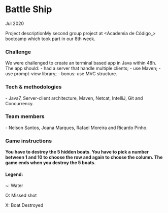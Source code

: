# Battle Ship
Jul 2020

Project descriptionMy second group project at <Academia de Código_> bootcamp which took part in our 8th week.

<h3>Challenge</H3>
We were challenged to create an terminal based app in Java within 48h. The app should:
- had a server that handle multiple clients;
- use Maven;
- use prompt-view library;
- bonus: use MVC structure.

<h3>Tech & methodologies</h3>
- Java7, Server-client architecture, Maven, Netcat, IntelliJ, Git and Concurrency.

<h3>Team members</h3>
- Nelson Santos, Joana Marques, Rafael Moreira and Ricardo Pinho.

<h3>Game instructions</h3>

<strong>You have to destroy the 5 hidden boats.
You have to pick a number between 1 and 10 to choose the row and again to choose the column. The game ends when you destroy the 5 boats.</strong>

<h4>Legend:</h4>

~: Water

O: Missed shot

X: Boat Destroyed

